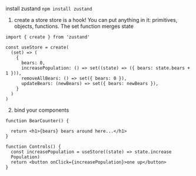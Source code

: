 install zustand
```npm install zustand```


1. create a store
store is a hook! You can put anything in it: primitives, objects, functions. The set function merges state
```
import { create } from 'zustand'

const useStore = create(
  (set) => (
    {
      bears: 0,
      increasePopulation: () => set((state) => ({ bears: state.bears + 1 })),
      removeAllBears: () => set({ bears: 0 }),
      updateBears: (newBears) => set({ bears: newBears }),
    }
  )
)
```

2. bind your components
```
function BearCounter() {

  return <h1>{bears} bears around here...</h1>
}

function Controls() {
  const increasePopulation = useStore((state) => state.increase
  Population)
  return <button onClick={increasePopulation}>one up</button>
}

```



